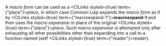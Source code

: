  



A *macro form* can be used as a <ClLinks styled={true} term={"place"}><i>place</i></ClLinks>, in which case Common Lisp expands the *macro form* as if by <ClLinks styled={true} term={"macroexpand-1"}><b>macroexpand-1</b></ClLinks> and then uses the *macro expansion* in place of the original <ClLinks styled={true} term={"place"}><i>place</i></ClLinks>. Such *macro expansion* is attempted only after exhausting all other possibilities other than expanding into a call to a function named (setf <ClLinks styled={true} term={"reader"}><i>reader</i></ClLinks>). 



